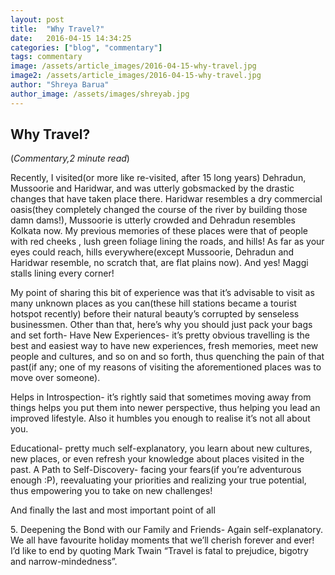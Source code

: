 ```yaml
---
layout: post
title:  "Why Travel?"
date:   2016-04-15 14:34:25
categories: ["blog", "commentary"]
tags: commentary
image: /assets/article_images/2016-04-15-why-travel.jpg
image2: /assets/article_images/2016-04-15-why-travel.jpg
author: "Shreya Barua"
author_image: /assets/images/shreyab.jpg
---
```

<h2>Why Travel?</h2>
(<i>Commentary,2 minute read</i>)
<p>Recently, I visited(or more like re-visited, after 15 long years) Dehradun, Mussoorie and Haridwar, and was utterly gobsmacked by the drastic changes that have taken place there. Haridwar resembles a dry commercial oasis(they completely changed the course of the river by building those damn dams!), Mussoorie is utterly crowded and Dehradun resembles Kolkata now. My previous memories of these places were that of people with red cheeks , lush green foliage lining the roads, and hills! As far as your eyes could reach, hills everywhere(except Mussoorie, Dehradun and Haridwar resemble, no scratch that, are flat plains now). And yes! Maggi stalls lining every corner!</p>
<p>My point of sharing this bit of experience was that it’s advisable to visit as many unknown places as you can(these hill stations became a tourist hotspot recently) before their natural beauty’s corrupted by senseless businessmen. Other than that, here’s why you should just pack your bags and set forth-
Have New Experiences- it’s pretty obvious travelling is the best and easiest way to have new experiences, fresh memories, meet new people and cultures, and so on and so forth, thus quenching the pain of that past(if any; one of my reasons of visiting the aforementioned places was to move over someone).</p> 
<p>Helps in Introspection- it’s rightly said that sometimes moving away from things helps you put them into newer perspective, thus helping you lead an improved lifestyle. Also it humbles you enough to realise it’s not all about you.</p>
<p>Educational- pretty much self-explanatory, you learn about new cultures, new places, or even refresh your knowledge about places visited in the past.
A Path to Self-Discovery- facing your fears(if you’re adventurous enough :P), reevaluating your priorities and realizing your true potential, thus empowering you to take on new challenges!</p>
<p>And finally the last and most important point of all</p>
<p>5. Deepening the Bond with our Family and Friends- Again self-explanatory. We all have favourite holiday moments that we’ll cherish forever and ever!
I’d like to end by quoting Mark Twain “Travel is fatal to prejudice, bigotry and narrow-mindedness”.</p>